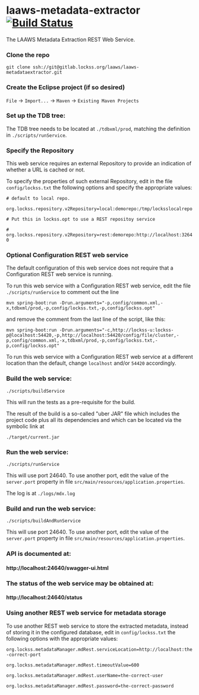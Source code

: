 <!--

Copyright (c) 2000-2018 Board of Trustees of Leland Stanford Jr. University,
all rights reserved.

Redistribution and use in source and binary forms, with or without modification,
are permitted provided that the following conditions are met:

1. Redistributions of source code must retain the above copyright notice, this
list of conditions and the following disclaimer.

2. Redistributions in binary form must reproduce the above copyright notice,
this list of conditions and the following disclaimer in the documentation and/or
other materials provided with the distribution.

3. Neither the name of the copyright holder nor the names of its contributors
may be used to endorse or promote products derived from this software without
specific prior written permission.

THIS SOFTWARE IS PROVIDED BY THE COPYRIGHT HOLDERS AND CONTRIBUTORS "AS IS" AND
ANY EXPRESS OR IMPLIED WARRANTIES, INCLUDING, BUT NOT LIMITED TO, THE IMPLIED
WARRANTIES OF MERCHANTABILITY AND FITNESS FOR A PARTICULAR PURPOSE ARE
DISCLAIMED. IN NO EVENT SHALL THE COPYRIGHT HOLDER OR CONTRIBUTORS BE LIABLE FOR
ANY DIRECT, INDIRECT, INCIDENTAL, SPECIAL, EXEMPLARY, OR CONSEQUENTIAL DAMAGES
(INCLUDING, BUT NOT LIMITED TO, PROCUREMENT OF SUBSTITUTE GOODS OR SERVICES;
LOSS OF USE, DATA, OR PROFITS; OR BUSINESS INTERRUPTION) HOWEVER CAUSED AND ON
ANY THEORY OF LIABILITY, WHETHER IN CONTRACT, STRICT LIABILITY, OR TORT
(INCLUDING NEGLIGENCE OR OTHERWISE) ARISING IN ANY WAY OUT OF THE USE OF THIS
SOFTWARE, EVEN IF ADVISED OF THE POSSIBILITY OF SUCH DAMAGE.

--> 
# laaws-metadata-extractor [![Build Status](https://travis-ci.org/lockss/laaws-metadata-extractor.svg?branch=master)](https://travis-ci.org/lockss/laaws-metadata-extractor)
The LAAWS Metadata Extraction REST Web Service.

### Clone the repo
`git clone ssh://git@gitlab.lockss.org/laaws/laaws-metadataextractor.git`

### Create the Eclipse project (if so desired)
`File` -> `Import...` -> `Maven` -> `Existing Maven Projects`

### Set up the TDB tree:
The TDB tree needs to be located at `./tdbxml/prod`, matching the definition
in `./scripts/runService`.

### Specify the Repository
This web service requires an external Repository to provide an indication of
whether a URL is cached or not.

To specify the properties of such external Repository, edit in the file
`config/lockss.txt` the following options and specify the appropriate values:

`# default to local repo.`

`org.lockss.repository.v2Repository=local:demorepo:/tmp/locksslocalrepo`

`# Put this in lockss.opt to use a REST repositoy service`

`# org.lockss.repository.v2Repository=rest:demorepo:http://localhost:32640`

### Optional Configuration REST web service
The default configuration of this web service does not require that a
Configuration REST web service is running.

To run this web service with a Configuration REST web service, edit the file
`./scripts/runService` to comment out the line

`mvn spring-boot:run -Drun.arguments="-p,config/common.xml,-x,tdbxml/prod,-p,config/lockss.txt,-p,config/lockss.opt"`

and remove the comment from the last line of the script, like this:

`mvn spring-boot:run -Drun.arguments="-c,http://lockss-u:lockss-p@localhost:54420,-p,http://localhost:54420/config/file/cluster,-p,config/common.xml,-x,tdbxml/prod,-p,config/lockss.txt,-p,config/lockss.opt"`

To run this web service with a Configuration REST web service at a different
location than the default, change `localhost` and/or `54420` accordingly.

### Build the web service:
`./scripts/buildService`

This will run the tests as a pre-requisite for the build.

The result of the build is a so-called "uber JAR" file which includes the
project code plus all its dependencies and which can be located via the symbolic
link at

`./target/current.jar`

### Run the web service:
`./scripts/runService`

This will use port 24640. To use another port, edit the value of the
`server.port` property in file
`src/main/resources/application.properties`.

The log is at `./logs/mdx.log`

### Build and run the web service:
`./scripts/buildAndRunService`

This will use port 24640. To use another port, edit the value of the
`server.port` property in file
`src/main/resources/application.properties`.

### API is documented at:
#### http://localhost:24640/swagger-ui.html

### The status of the web service may be obtained at:
#### http://localhost:24640/status

### Using another REST web service for metadata storage
To use another REST web service to store the extracted metadata, instead of
storing it in the configured database, edit in `config/lockss.txt` the
following options with the appropriate values:

`org.lockss.metadataManager.mdRest.serviceLocation=http://localhost:the-correct-port`

`org.lockss.metadataManager.mdRest.timeoutValue=600`

`org.lockss.metadataManager.mdRest.userName=the-correct-user`

`org.lockss.metadataManager.mdRest.password=the-correct-password`
